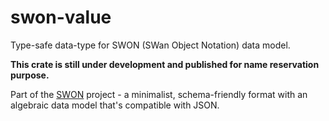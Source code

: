 # swon-value

Type-safe data-type for SWON (SWan Object Notation) data model.

**This crate is still under development and published for name reservation purpose.**

Part of the [SWON](https://swon.dev) project - a minimalist, schema-friendly format with an algebraic data model that's compatible with JSON.
